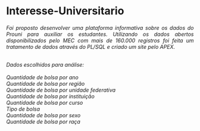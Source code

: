 # Interesse-Universitario
<h6 align="justify"> Foi proposto desenvolver uma plataforma informativa sobre os dados do Prouni para auxiliar os estudantes. Utilizando os dados abertos disponibilizados pelo MEC com mais de 160.000 registros foi feita um tratamento de dados através do PL/SQL e criado um site pelo APEX. <br> <br>

Dados escolhidos para análise:
 <br>
 <br> Quantidade de bolsa por ano
 <br> Quantidade de bolsa por região
 <br> Quantidade de bolsa por unidade federativa
 <br> Quantidade de bolsa por instituição
 <br> Quantidade de bolsa por curso
 <br> Tipo de bolsa
 <br> Quantidade de bolsa por sexo
 <br> Quantidade de bolsa por raça
</h6>
